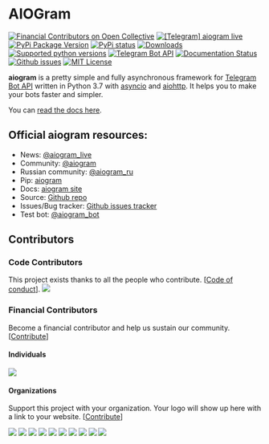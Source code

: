 # AIOGram

[![Financial Contributors on Open Collective](https://opencollective.com/aiogram/all/badge.svg?style=flat-square)](https://opencollective.com/aiogram) 
[![\[Telegram\] aiogram live](https://img.shields.io/badge/telegram-aiogram-blue.svg?style=flat-square)](https://t.me/aiogram_live)
[![PyPi Package Version](https://img.shields.io/pypi/v/aiogram.svg?style=flat-square)](https://pypi.python.org/pypi/aiogram)
[![PyPi status](https://img.shields.io/pypi/status/aiogram.svg?style=flat-square)](https://pypi.python.org/pypi/aiogram)
[![Downloads](https://img.shields.io/pypi/dm/aiogram.svg?style=flat-square)](https://pypi.python.org/pypi/aiogram)
[![Supported python versions](https://img.shields.io/pypi/pyversions/aiogram.svg?style=flat-square)](https://pypi.python.org/pypi/aiogram)
[![Telegram Bot API](https://img.shields.io/badge/Telegram%20Bot%20API-4.8-blue.svg?style=flat-square&logo=telegram)](https://core.telegram.org/bots/api)
[![Documentation Status](https://img.shields.io/readthedocs/aiogram?style=flat-square)](http://docs.aiogram.dev/en/latest/?badge=latest)
[![Github issues](https://img.shields.io/github/issues/aiogram/aiogram.svg?style=flat-square)](https://github.com/aiogram/aiogram/issues)
[![MIT License](https://img.shields.io/pypi/l/aiogram.svg?style=flat-square)](https://opensource.org/licenses/MIT)

**aiogram** is a pretty simple and fully asynchronous framework for [Telegram Bot API](https://core.telegram.org/bots/api) written in Python 3.7 with [asyncio](https://docs.python.org/3/library/asyncio.html) and [aiohttp](https://github.com/aio-libs/aiohttp). It helps you to make your bots faster and simpler.

You can [read the docs here](http://docs.aiogram.dev/en/latest/).


## Official aiogram resources:
 - News: [@aiogram_live](https://t.me/aiogram_live)
 - Community: [@aiogram](https://t.me/aiogram)
 - Russian community: [@aiogram_ru](https://t.me/aiogram_ru)
 - Pip: [aiogram](https://pypi.python.org/pypi/aiogram)
 - Docs: [aiogram site](https://docs.aiogram.dev/)
 - Source: [Github repo](https://github.com/aiogram/aiogram)
 - Issues/Bug tracker: [Github issues tracker](https://github.com/aiogram/aiogram/issues)
 - Test bot: [@aiogram_bot](https://t.me/aiogram_bot)

## Contributors

### Code Contributors

This project exists thanks to all the people who contribute. [[Code of conduct](CODE_OF_CONDUCT.md)].
<a href="https://github.com/aiogram/aiogram/graphs/contributors"><img src="https://opencollective.com/aiogram/contributors.svg?width=890&button=false" /></a>

### Financial Contributors

Become a financial contributor and help us sustain our community. [[Contribute](https://opencollective.com/aiogram/contribute)]

#### Individuals

<a href="https://opencollective.com/aiogram"><img src="https://opencollective.com/aiogram/individuals.svg?width=890"></a>

#### Organizations

Support this project with your organization. Your logo will show up here with a link to your website. [[Contribute](https://opencollective.com/aiogram/contribute)]

<a href="https://opencollective.com/aiogram/organization/0/website"><img src="https://opencollective.com/aiogram/organization/0/avatar.png"></a>
<a href="https://opencollective.com/aiogram/organization/1/website"><img src="https://opencollective.com/aiogram/organization/1/avatar.png"></a>
<a href="https://opencollective.com/aiogram/organization/2/website"><img src="https://opencollective.com/aiogram/organization/2/avatar.png"></a>
<a href="https://opencollective.com/aiogram/organization/3/website"><img src="https://opencollective.com/aiogram/organization/3/avatar.png"></a>
<a href="https://opencollective.com/aiogram/organization/4/website"><img src="https://opencollective.com/aiogram/organization/4/avatar.png"></a>
<a href="https://opencollective.com/aiogram/organization/5/website"><img src="https://opencollective.com/aiogram/organization/5/avatar.png"></a>
<a href="https://opencollective.com/aiogram/organization/6/website"><img src="https://opencollective.com/aiogram/organization/6/avatar.png"></a>
<a href="https://opencollective.com/aiogram/organization/7/website"><img src="https://opencollective.com/aiogram/organization/7/avatar.png"></a>
<a href="https://opencollective.com/aiogram/organization/8/website"><img src="https://opencollective.com/aiogram/organization/8/avatar.png"></a>
<a href="https://opencollective.com/aiogram/organization/9/website"><img src="https://opencollective.com/aiogram/organization/9/avatar.png"></a>
